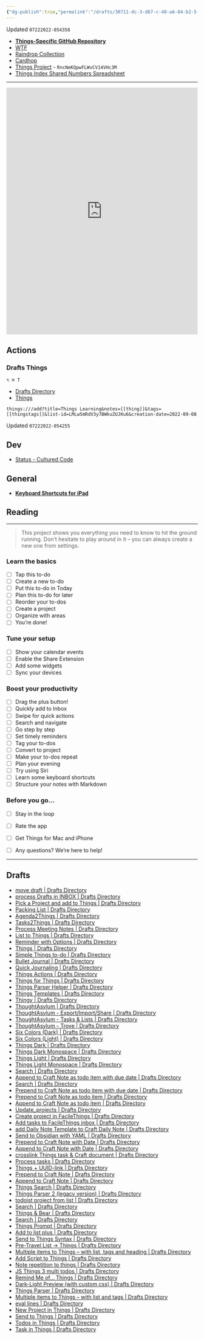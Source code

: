 ```yaml
---
{"dg-publish":true,"permalink":"/drafts/30711-dc-3-d67-c-40-a6-84-b2-5-fa-43-f33502-b/","dgHomeLink":true,"dgPassFrontmatter":false}
---
```


Updated `07222022-054358`

- [**Things-Specific GitHub Repository**](https://github.com/extratone/things)
- [WTF](https://davidblue.wtf/drafts/30711DC3-D67C-40A6-84B2-5FA43F33502B.html)
- [Raindrop Collection](https://raindrop.io/davidblue/things-25886197)
- [Cardhop](x-cardhop://show?id=contact:E4CF6E05-3B7A-4C49-81A1-EB485D5B35F3&contact=Cultured%20Code%20GmbH%20%26%20Co.%20KG)
- [Things Project](things:///show?id=RncNeKQpwFLWvCV14VHc3M) - `RncNeKQpwFLWvCV14VHc3M`
- [Things Index Shared Numbers Spreadsheet](https://www.icloud.com/numbers/011QKNeBscXpTjI6JY_usgH_A#Things_Index)

---

<iframe style="border: 0; width: 100%; height: 650px;" allowfullscreen frameborder="0" src="https://raindrop.io/davidblue/things-25886197/embed/sort=-created"></iframe>

## Actions

### Drafts Things

`⌥ ⌘ T`
- [Drafts Directory](https://directory.getdrafts.com/a/2BJ)
- [Things](things:///show?id=EaRLKrL8Yh99pMAmuw7dBj)

```
things:///add?title=Things Learning&notes=[[thing]]&tags=[[thingstags]]&list-id=LMLw5mRdV3y7BWkuZUJKu6&creation-date=2022-09-08
```
Updated `07222022-054255`

## Dev

- [Status - Cultured Code](https://culturedcode.com/status/)

## General

- [**Keyboard Shortcuts for iPad**](https://culturedcode.com/things/support/articles/2939808/)

## Reading


---

> This project shows you everything you need to know to hit the ground running. Don’t hesitate to play around in it – you can always create a new one from settings.


### Learn the basics

- [ ] Tap this to-do
- [ ] Create a new to-do
- [ ] Put this to-do in Today
- [ ] Plan this to-do for later
- [ ] Reorder your to-dos
- [ ] Create a project
- [ ] Organize with areas
- [ ] You’re done!

### Tune your setup

- [ ] Show your calendar events
- [ ] Enable the Share Extension
- [ ] Add some widgets
- [ ] Sync your devices

### Boost your productivity

- [ ] Drag the plus button!
- [ ] Quickly add to Inbox
- [ ] Swipe for quick actions
- [ ] Search and navigate
- [ ] Go step by step
- [ ] Set timely reminders
- [ ] Tag your to-dos
- [ ] Convert to project
- [ ] Make your to-dos repeat
- [ ] Plan your evening
- [ ] Try using Siri
- [ ] Learn some keyboard shortcuts
- [ ] Structure your notes with Markdown

### Before you go…

- [ ] Stay in the loop
- [ ] Rate the app
- [ ] Get Things for Mac and iPhone
- [ ] Any questions? We’re here to help!


---

## Drafts

- [move draft | Drafts Directory](https://actions.getdrafts.com/a/1dL)
- [process Drafts in INBOX  | Drafts Directory](https://actions.getdrafts.com/a/1ch)
- [Pick a Project and add to Things | Drafts Directory](https://actions.getdrafts.com/a/1bs)
- [Packing List | Drafts Directory](https://actions.getdrafts.com/a/1ay)
- [Agenda2Things | Drafts Directory](https://actions.getdrafts.com/a/1ap)
- [Tasks2Things | Drafts Directory](https://actions.getdrafts.com/a/1ao)
- [Process Meeting Notes | Drafts Directory](https://actions.getdrafts.com/a/17G)
- [List to Things | Drafts Directory](https://actions.getdrafts.com/a/1TO)
- [Reminder with Options | Drafts Directory](https://actions.getdrafts.com/a/1Rr)
- [Things | Drafts Directory](https://actions.getdrafts.com/a/1Qd)
- [Simple Things to-do | Drafts Directory](https://actions.getdrafts.com/a/1O6)
- [Bullet Journal | Drafts Directory](https://actions.getdrafts.com/g/1gZ)
- [Quick Journaling | Drafts Directory](https://actions.getdrafts.com/g/1Sd)
- [Things Actions | Drafts Directory](https://actions.getdrafts.com/g/1aw)
- [Things for Things | Drafts Directory](https://actions.getdrafts.com/g/1bt)
- [Things Parser Helper | Drafts Directory](https://actions.getdrafts.com/g/1Pt)
- [Things Templates | Drafts Directory](https://actions.getdrafts.com/g/1Ov)
- [Thingy | Drafts Directory](https://actions.getdrafts.com/g/1HW)
- [ThoughtAsylum | Drafts Directory](https://actions.getdrafts.com/g/1aM)
- [ThoughtAsylum - Export/Import/Share | Drafts Directory](https://actions.getdrafts.com/g/1cw)
- [ThoughtAsylum - Tasks &amp; Lists | Drafts Directory](https://actions.getdrafts.com/g/1cy)
- [ThoughtAsylum - Trove | Drafts Directory](https://actions.getdrafts.com/g/1cx)
- [Six Colors (Dark) | Drafts Directory](https://actions.getdrafts.com/t/1nO)
- [Six Colors (Light) | Drafts Directory](https://actions.getdrafts.com/t/1nN)
- [Things Dark | Drafts Directory](https://actions.getdrafts.com/t/1kL)
- [Things Dark Monospace | Drafts Directory](https://actions.getdrafts.com/t/1lE)
- [Things Light | Drafts Directory](https://actions.getdrafts.com/t/1lD)
- [Things Light Monospace | Drafts Directory](https://actions.getdrafts.com/t/1lF)
- [Search | Drafts Directory](https://actions.getdrafts.com/search?page=2&q=things)
- [Append to Craft Note as todo item with due date | Drafts Directory](https://actions.getdrafts.com/a/1vI)
- [Search | Drafts Directory](https://actions.getdrafts.com/search?q=things#)
- [Prepend to Craft Note as todo item with due date | Drafts Directory](https://actions.getdrafts.com/a/1vH)
- [Prepend to Craft Note as todo item | Drafts Directory](https://actions.getdrafts.com/a/1vG)
- [Append to Craft Note as todo item | Drafts Directory](https://actions.getdrafts.com/a/1vF)
- [Update_projects | Drafts Directory](https://actions.getdrafts.com/a/1uV)
- [Create project in FacileThings  | Drafts Directory](https://actions.getdrafts.com/a/1uA)
- [Add tasks to FacileThings inbox | Drafts Directory](https://actions.getdrafts.com/a/1t7)
- [add Daily Note Template to Craft Daily Note | Drafts Directory](https://actions.getdrafts.com/a/1ri)
- [Send to Obsidian with YAML | Drafts Directory](https://actions.getdrafts.com/a/1p2)
- [Prepend to Craft Note with Date | Drafts Directory](https://actions.getdrafts.com/a/1ko)
- [Append to Craft Note with Date | Drafts Directory](https://actions.getdrafts.com/a/1kn)
- [crosslink Things task &amp; Craft document | Drafts Directory](https://actions.getdrafts.com/a/1k7)
- [Process tasks | Drafts Directory](https://actions.getdrafts.com/a/1ik)
- [Things + UUID-link | Drafts Directory](https://actions.getdrafts.com/a/1h1)
- [Prepend to Craft Note | Drafts Directory](https://actions.getdrafts.com/a/1g0)
- [Append to Craft Note | Drafts Directory](https://actions.getdrafts.com/a/1g9)
- [Things Search | Drafts Directory](https://actions.getdrafts.com/a/1fc)
- [Things Parser 2 (legacy version) | Drafts Directory](https://actions.getdrafts.com/a/1fU)
- [todoist project from list | Drafts Directory](https://actions.getdrafts.com/a/1e6)
- [Search | Drafts Directory](https://actions.getdrafts.com/search?page=1&q=things)
- [Things &amp; Bear | Drafts Directory](https://actions.getdrafts.com/a/1NB)
- [Search | Drafts Directory](https://actions.getdrafts.com/search?page=2&q=things#)
- [Things Prompt | Drafts Directory](https://actions.getdrafts.com/a/1HS)
- [Add to list plus | Drafts Directory](https://actions.getdrafts.com/a/1Gd)
- [Send to Things Syntax  | Drafts Directory](https://actions.getdrafts.com/a/1GR)
- [Pre-Travel List → Things | Drafts Directory](https://actions.getdrafts.com/a/1GN)
- [Multiple items to Things – with list, tags and heading | Drafts Directory](https://actions.getdrafts.com/a/1GG)
- [Add Script to Things | Drafts Directory](https://actions.getdrafts.com/a/1Fo)
- [Note repetition to things | Drafts Directory](https://actions.getdrafts.com/a/1Ez)
- [JS Things 3 multi todos | Drafts Directory](https://actions.getdrafts.com/a/1El)
- [Remind Me of… Things | Drafts Directory](https://actions.getdrafts.com/a/1Ds)
- [Dark-Light Preview (with custom css) | Drafts Directory](https://actions.getdrafts.com/a/1Dm)
- [Things Parser | Drafts Directory](https://actions.getdrafts.com/a/1DV)
- [Multiple items to Things – with list and tags | Drafts Directory](https://actions.getdrafts.com/a/1DQ)
- [eval lines | Drafts Directory](https://actions.getdrafts.com/a/1DG)
- [New Project in Things | Drafts Directory](https://actions.getdrafts.com/a/1Cx)
- [Send to Things | Drafts Directory](https://actions.getdrafts.com/a/1Cc)
- [Todos in Things | Drafts Directory](https://actions.getdrafts.com/a/1C0)
- [Task in Things | Drafts Directory](https://actions.getdrafts.com/a/1CO)